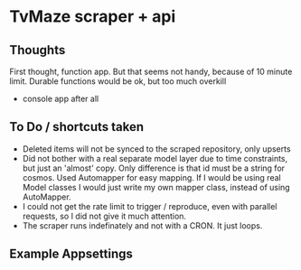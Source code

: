 # TvMaze scraper + api
## Thoughts
First thought, function app.
But that seems not handy, because of 10 minute limit. 
Durable functions would be ok, but too much overkill

- console app after all

## To Do / shortcuts taken
- Deleted items will not be synced to the scraped repository, only upserts
- Did not bother with a real separate model layer due to time constraints, but just an 'almost' copy. Only difference is that id must be a string for cosmos. Used Automapper for easy mapping. If I would be using real Model classes I would just write my own mapper class, instead of using AutoMapper.
- I could not get the rate limit to trigger / reproduce, even with parallel requests, so I did not give it much attention.
- The scraper runs indefinately and not with a CRON. It just loops.
## Example Appsettings
